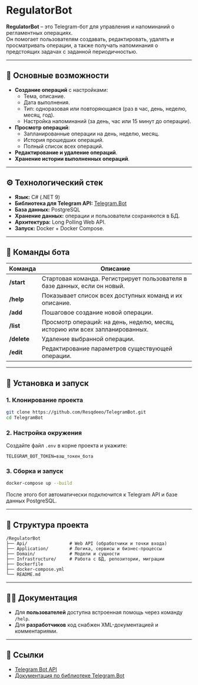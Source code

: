 # RegulatorBot

**RegulatorBot** – это Telegram-бот для управления и напоминаний о регламентных операциях.  
Он помогает пользователям создавать, редактировать, удалять и просматривать операции, а также получать напоминания о предстоящих задачах с заданной периодичностью.

---

## 📌 Основные возможности

- **Создание операций** с настройками:
  - Тема, описание.
  - Дата выполнения.
  - Тип: одноразовая или повторяющаяся (раз в час, день, неделю, месяц, год).
  - Настройка напоминаний (за день, час или 15 минут до операции).
- **Просмотр операций**:
  - Запланированные операции на день, неделю, месяц.
  - История прошедших операций.
  - Полный список всех операций.
- **Редактирование и удаление операций**.
- **Хранение истории выполненных операций**.

---

## ⚙️ Технологический стек

- **Язык:** C# (.NET 9)
- **Библиотека для Telegram API:** [Telegram.Bot](https://github.com/TelegramBots/Telegram.Bot)
- **База данных:** PostgreSQL
- **Хранение данных:** операции и пользователи сохраняются в БД.
- **Архитектура:** Long Polling Web API.
- **Запуск:** Docker + Docker Compose.

---

## 🔑 Команды бота

| Команда      | Описание |
|--------------|----------|
| **/start**   | Стартовая команда. Регистрирует пользователя в базе данных, если он новый. |
| **/help**    | Показывает список всех доступных команд и их описание. |
| **/add**     | Пошаговое создание новой операции. |
| **/list**    | Просмотр операций: на день, неделю, месяц, историю или всех запланированных. |
| **/delete**  | Удаление выбранной операции. |
| **/edit**    | Редактирование параметров существующей операции. |

---

## 🚀 Установка и запуск

### 1. Клонирование проекта
```bash
git clone https://github.com/Resqdeeo/TelegramBot.git
cd TelegramBot
```

### 2. Настройка окружения
Создайте файл `.env` в корне проекта и укажите:
```env
TELEGRAM_BOT_TOKEN=ваш_токен_бота

```

### 3. Сборка и запуск
```bash
docker-compose up --build
```

После этого бот автоматически подключится к Telegram API и базе данных PostgreSQL.

---

## 📂 Структура проекта
```
/RegulatorBot
├── Api/                # Web API (обработчики и точки входа)
├── Application/        # Логика, сервисы и бизнес-процессы
├── Domain/             # Модели и сущности
├── Infrastructure/     # Работа с БД, репозитории, миграции
├── Dockerfile
├── docker-compose.yml
└── README.md
```

---

## 🧑‍💻 Документация

- Для **пользователей** доступна встроенная помощь через команду `/help`.  
- Для **разработчиков** код снабжен XML-документацией и комментариями.

---

## 🔗 Ссылки
- [Telegram Bot API](https://core.telegram.org/bots/api)
- [Документация по библиотеке Telegram.Bot](https://github.com/TelegramBots/Telegram.Bot)

